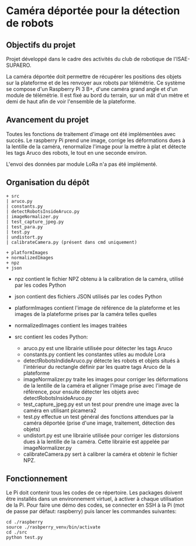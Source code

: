 # Caméra déportée pour la détection de robots

## Objectifs du projet

Projet développé dans le cadre des activités du club de robotique de l'ISAE-SUPAERO.

La caméra déportée doit permettre de récupérer les positions des objets sur la plateforme et de les renvoyer aux robots par télémétrie.
Ce système se compose d'un Raspberry Pi 3 B+, d'une caméra grand angle et d'un module de télémétrie. Il est fixé au bord du terrain, sur un mât d'un mètre et demi de haut afin de voir l'ensemble de la plateforme.

## Avancement du projet

Toutes les fonctions de traitement d'image ont été implémentées avec succès. Le raspberry Pi prend une image, corrige les déformations dues à la lentille de la caméra, renormalize l'image pour la mettre à plat et détecte les tags Aruco des robots, le tout en une seconde environ.

L'envoi des données par module LoRa n'a pas été implémenté.

## Organisation du dépôt

```
+ src               
| aruco.py
| constants.py
| detectRobotsInsideAruco.py
| imageNormalizer.py
| test_capture_jpeg.py
| test_para.py
| test.py
| undistort.py
| calibrateCamera.py (présent dans cmd uniquement)

+ platformImages
+ normalizedImages
+ npz
+ json
```

- npz contient le fichier NPZ obtenu à la calibration de la caméra, utilisé par les codes Python

- json contient des fichiers JSON utilisés par les codes Python  

- platformImages contient l'image de référence de la plateforme et les images de la plateforme prises par la caméra telles quelles

- normalizedImages contient les images traitées

- src contient les codes Python:
    - aruco.py est une librairie utilisée pour détecter les tags Aruco
    - constants.py contient les constantes utiles au module Lora
    - detectRobotsIndideAruco.py détecte les robots et objets situés à l'intérieur du rectangle définir par les quatre tags Aruco de la plateforme
    - imageNormalizer.py traite les images pour corriger les déformations de la lentille de la caméra et aligner l'image prise avec l'image de référence, pour ensuite détecter les objets avec detectRobotsInsideAruco.py
    - test_capture_jpeg.py est un test pour prendre une image avec la caméra en utilisant picamera2
    - test.py effectue un test général des fonctions attendues par la caméra déportée (prise d'une image, traitement, détection des objets)
    - undistort.py est une librairie utilisée pour corriger les distorsions dues à la lentille de la caméra. Cette librairie est appelée par imageNormalizer.py
    - calibrateCamera.py sert à calibrer la caméra et obtenir le fichier NPZ.

## Fonctionnement

Le Pi doit contenir tous les codes de ce répertoire. Les packages doivent être installés dans un environnement virtuel, à activer à chaque utilisation de la Pi. Pour faire une démo des codes, se connecter en SSH à la Pi (mot de passe par défaut: raspberry) puis lancer les commandes suivantes:

```
cd ./raspberry
source ./rasbperry_venv/bin/activate
cd ./src
python test.py
```